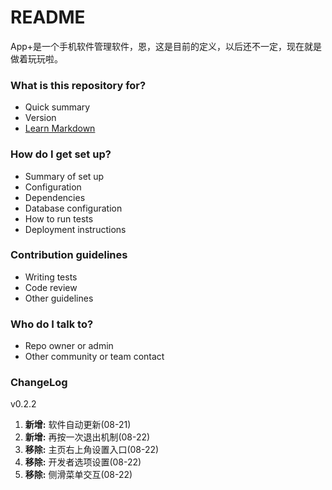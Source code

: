 # README #

App+是一个手机软件管理软件，恩，这是目前的定义，以后还不一定，现在就是做着玩玩啦。

### What is this repository for? ###

* Quick summary
* Version
* [Learn Markdown](https://bitbucket.org/tutorials/markdowndemo)

### How do I get set up? ###

* Summary of set up
* Configuration
* Dependencies
* Database configuration
* How to run tests
* Deployment instructions

### Contribution guidelines ###

* Writing tests
* Code review
* Other guidelines

### Who do I talk to? ###

* Repo owner or admin
* Other community or team contact
### ChangeLog ###
v0.2.2
<ol>
    <li><b>新增:</b> 软件自动更新(08-21)</li>
    <li><b>新增:</b> 再按一次退出机制(08-22)</li>
    <li><b>移除:</b> 主页右上角设置入口(08-22)</li>
    <li><b>移除:</b> 开发者选项设置(08-22)</li>
    <li><b>移除:</b> 侧滑菜单交互(08-22)</li>
</ol>